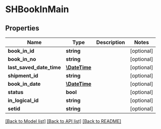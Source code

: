 # SHBookInMain

## Properties
Name | Type | Description | Notes
------------ | ------------- | ------------- | -------------
**book_in_id** | **string** |  | [optional] 
**book_in_no** | **string** |  | [optional] 
**last_saved_date_time** | [**\DateTime**](\DateTime.md) |  | [optional] 
**shipment_id** | **string** |  | [optional] 
**book_in_date** | [**\DateTime**](\DateTime.md) |  | [optional] 
**status** | **bool** |  | [optional] 
**in_logical_id** | **string** |  | [optional] 
**setid** | **string** |  | [optional] 

[[Back to Model list]](../README.md#documentation-for-models) [[Back to API list]](../README.md#documentation-for-api-endpoints) [[Back to README]](../README.md)


